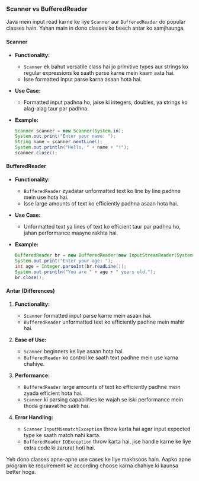 ### Scanner vs BufferedReader

Java mein input read karne ke liye `Scanner` aur `BufferedReader` do popular classes hain. Yahan main in dono classes ke beech antar ko samjhaunga.

#### Scanner
- **Functionality:**
  - `Scanner` ek bahut versatile class hai jo primitive types aur strings ko regular expressions ke saath parse karne mein kaam aata hai.
  - Isse formatted input parse karna asaan hota hai.

- **Use Case:**
  - Formatted input padhna ho, jaise ki integers, doubles, ya strings ko alag-alag taur par padhna.

- **Example:**
  ```java
  Scanner scanner = new Scanner(System.in);
  System.out.print("Enter your name: ");
  String name = scanner.nextLine();
  System.out.println("Hello, " + name + "!");
  scanner.close();
  ```

#### BufferedReader
- **Functionality:**
  - `BufferedReader` zyadatar unformatted text ko line by line padhne mein use hota hai.
  - Isse large amounts of text ko efficiently padhna asaan hota hai.

- **Use Case:**
  - Unformatted text ya lines of text ko efficient taur par padhna ho, jahan performance maayne rakhta hai.

- **Example:**
  ```java
  BufferedReader br = new BufferedReader(new InputStreamReader(System.in));
  System.out.print("Enter your age: ");
  int age = Integer.parseInt(br.readLine());
  System.out.println("You are " + age + " years old.");
  br.close();
  ```

#### Antar (Differences)

1. **Functionality:**
   - `Scanner` formatted input parse karne mein asaan hai.
   - `BufferedReader` unformatted text ko efficiently padhne mein mahir hai.

2. **Ease of Use:**
   - `Scanner` beginners ke liye asaan hota hai.
   - `BufferedReader` ko control ke saath text padhne mein use karna chahiye.

3. **Performance:**
   - `BufferedReader` large amounts of text ko efficiently padhne mein zyada efficient hota hai.
   - `Scanner` ki parsing capabilities ke wajah se iski performance mein thoda giraavat ho sakti hai.

4. **Error Handling:**
   - `Scanner` `InputMismatchException` throw karta hai agar input expected type ke saath match nahi karta.
   - `BufferedReader` `IOException` throw karta hai, jise handle karne ke liye extra code ki zarurat hoti hai.

Yeh dono classes apne-apne use cases ke liye makhsoos hain. Aapko apne program ke requirement ke according choose karna chahiye ki kaunsa better hoga.
